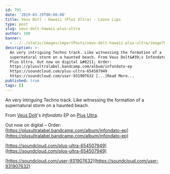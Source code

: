 ```yaml
---
id: 791
date: '2019-03-29T00:00:00'
title: Veus Dolt - Hawaii (Plus Ultra) - Loose Lips
type: post
slug: veus-dolt-hawaii-plus-ultra
author: 100
banner:
  - ../../static/images/importPosts/veus-dolt-hawaii-plus-ultra/image791.jpeg
description: >-
  An very intriguing Techno track. Like witnessing the formation of a
  supernatural storm on a haunted beach. From Veus Dolt&#39;s Infondato EP on
  Plus Ultra. Out now on digital &#8211; Order:
  https://plusultralabel.bandcamp.com/album/infondato-ep
  https://soundcloud.com/plus-ultra-654507949
  https://soundcloud.com/user-931907632 [...]Read More...
published: true
tags: []
---
```

An very intriguing Techno track. Like witnessing the formation of a supernatural storm on a haunted beach.

From [Veus Dolt](https://www.discogs.com/artist/6366951-Veus-Dolt)'s _Infondato_ EP on [Plus Ultra](https://plusultralabel.bandcamp.com).

Out now on digital – Order: [](https://plusultralabel.bandcamp.com/album/infondato-ep)[https://plusultralabel.bandcamp.com/album/infondato-ep](https://plusultralabel.bandcamp.com/album/infondato-ep)

[](https://soundcloud.com/plus-ultra-654507949)[https://soundcloud.com/plus-ultra-654507949](https://soundcloud.com/plus-ultra-654507949)

[](https://soundcloud.com/user-931907632)[https://soundcloud.com/user-931907632](https://soundcloud.com/user-931907632)